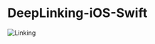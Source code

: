 # DeepLinking-iOS-Swift

![Linking](https://user-images.githubusercontent.com/22928861/89915503-118aff00-dc14-11ea-8bac-1f3684b66bc2.gif)
